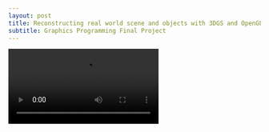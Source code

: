 ```yaml
---
layout: post
title: Reconstructing real world scene and objects with 3DGS and OpenGL
subtitle: Graphics Programming Final Project
---
```




<video autoplay loop>
  <source src="[https://github.com/user-attachments/assets/39c09a61-a1df-49](https://github.com/user-attachments/assets/39c09a61-a1df-49ab-b23e-9073d8443de6)" type="video/mp4">
  Your browser does not support the video tag.
</video>

